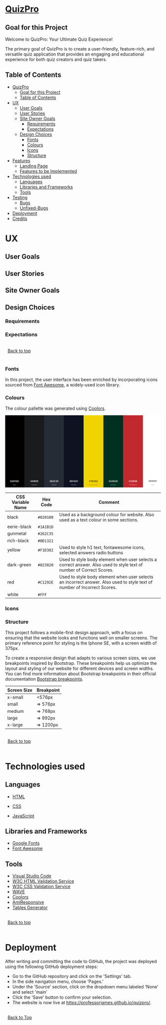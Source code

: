 # [QuizPro](https://professorjames.github.io/quizpro/ "QuizPro")

## Goal for this Project

Welcome to QuizPro: Your Ultimate Quiz Experience!

The primary goal of QuizPro is to create a user-friendly, feature-rich, and versatile quiz application that provides an engaging and educational experience for both quiz creators and quiz takers. 

## Table of Contents

- [QuizPro](#QuizPro)
  - [Goal for this Project](#goal-for-this-project)
  - [Table of Contents](#table-of-contents)
- [UX](#ux)
  - [User Goals](#user-goals)
  - [User Stories](#user-stories)
  - [Site Owner Goals](#site-owner-goals)
    - [Requirements](#requirements)
    - [Expectations](#expectations)
  - [Design Choices](#design-choices)
    - [Fonts](#fonts)
    - [Colours](#colours)
    - [Icons](#icons)
    - [Structure](#structure)
- [Features](#features)
  - [Landing Page](#landing-page)
  - [Features to be Implemented](#features-to-be-implemented)
- [Technologies used](#technologies-used)
  - [Languages](#languages)
  - [Libraries and Frameworks](#libraries-and-frameworks)
  - [Tools](#tools)
- [Testing](#testing)
  - [Bugs](#bugs)
  - [Unfixed-Bugs](#unfixed-bugs)
- [Deployment](#deployment)
- [Credits](#credits)

# UX

## User Goals

## User Stories

## Site Owner Goals

## Design Choices

### Requirements

### Expectations


\
&nbsp;
[Back to top](#table-of-contents)
\
&nbsp;

### Fonts
In this project, the user interface has been enriched by incorporating icons sourced from [Font Awesome](https://fontawesome.com/ "Font Awesome"), a widely-used icon library. 

### Colours

The colour pallette was generated using [Coolors](https://coolors.co/ "Coolors"). 

![Colour Pallete](/assets/docs/readme/colour-pallette.png)

| CSS Variable Name | Hex Code  | Comment                                                                                                                                                 |
| ----------------- | --------- | ------------------------------------------------------------------------------------------------------------------------------------------------------- |
| black          | `#020100` | Used as a background colour for website. Also used as a text colour in some sections.|
| eerie-black    | `#1A1B1D` |                                                                                        |
| gunmetal       | `#262C35` |                                                                                        |
| rich-black     | `#0D1321` |                                                                                       |
| yellow         | `#F1D302` | Used to style h1 text, fontawesome icons, selected answers radio buttons       |
| dark-green     | `#023020` | Used to style body element when user selects a correct answer. Also used to style text of number of Correct Scores.  |
| red            | `#C1292E` | Used to style body element when user selects an  incorrect answer. Also used to style text of number of Incorrect Scores.|
| white          | `#FFF`    |                                                                                                     |



### Icons

### Structure
This project follows a mobile-first design approach, with a focus on ensuring that the website looks and functions well on smaller screens. The primary reference point for styling is the Iphone SE, with a screen width of 375px.

To create a responsive design that adapts to various screen sizes, we use breakpoints inspired by Bootstrap. These breakpoints help us optimize the layout and styling of our website for different devices and screen widths.
You can find more information about Bootstrap breakpoints in their official documentation [Bootstrap breakpoints](https://getbootstrap.com/docs/5.0/layout/breakpoints/ "Bootstrap").

| Screen Size | Breakpoint |
| ----------- | ---------- |
| x-small     | <576px     |
| small       | => 576px   |
| medium      | => 768px   |
| large       | => 992px   |
| x-large     | => 1200px  |

\
&nbsp;
[Back to top](#table-of-contents)
\
&nbsp;

# Technologies used

## Languages

- [HTML](https://developer.mozilla.org/en-US/docs/Web/HTML "HTML")

- [CSS](https://developer.mozilla.org/en-US/docs/Web/CSS "CSS")

- [JavaScript](https://developer.mozilla.org/en-US/docs/Web/JavaScript "JS")

## Libraries and Frameworks

- [Google Fonts](https://fonts.google.com/ "Google Fonts")
- [Font Awesome](https://fontawesome.com/search "Font Awesome")

## Tools

- [Visual Studio Code](https://code.visualstudio.com/ "Visual Studio Code")
- [W3C HTML Validation Service](https://validator.w3.org/ "W3C HTML")
- [W3C CSS Validation Service](https://jigsaw.w3.org/css-validator/ "W3C CSS")
- [WAVE](https://wave.webaim.org/ "WAVE")
- [Coolors](https://coolors.co/ "Coolors")
- [AmIResponsive](https://ui.dev/amiresponsive/ "AmIResponsive")
- [Tables Generator](https://www.tablesgenerator.com/markdown_tables "Markdown Tables Generator")

\
&nbsp;
[Back to top](#table-of-contents)
\
&nbsp;

# Deployment

After writing and committing the code to GitHub, the project was deployed using the following GitHub deployment steps:

- Go to the GitHub repository and click on the 'Settings' tab.
- In the side navigation menu, choose 'Pages.'
- Under the 'Source' section, click on the dropdown menu labeled 'None' and select 'main'
- Click the 'Save' button to confirm your selection.
- The website is now live at <https://professorjames.github.io/quizpro/>.

\
&nbsp;
[Back to Top](#table-of-contents)
\
&nbsp;
